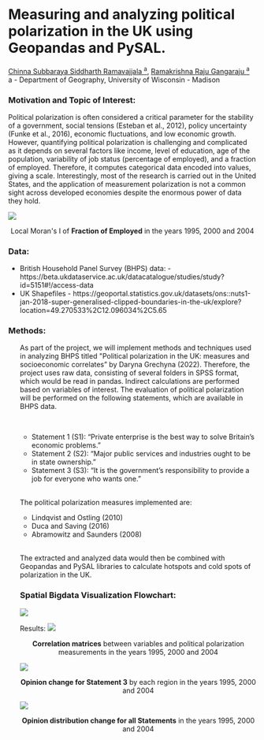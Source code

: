 # Measuring and analyzing political polarization in the UK using Geopandas and PySAL.
<a href = "https://sidrcs.github.io/maps/index.html"> Chinna Subbaraya Siddharth Ramavajjala <sup>a</sup></a>, <a href = ""> Ramakrishna Raju Gangaraju  <sup>a</sup></a> <br> a - Department of Geography, University of Wisconsin - Madison
<br>
<h3><b>Motivation and Topic of Interest:</h3></b>
<p>Political polarization is often considered a critical parameter for the stability of a government, social tensions (Esteban et al., 2012), policy uncertainty (Funke et al., 2016), economic fluctuations, and low economic growth. However, quantifying political polarization is challenging and complicated as it depends on several factors like income, level of education, age of the population, variability of job status (percentage of employed), and a fraction of employed. Therefore, it computes categorical data encoded into values, giving a scale. Interestingly, most of the research is carried out in the United States, and the application of measurement polarization is not a common sight across developed economies despite the enormous power of data they hold.</p>
<img src = "https://github.com/Sidrcs/Political_Polarization/blob/main/images/LISA_Frac_Employed_Temporal.gif?raw=true"> 
<p align = "center">Local Moran's I of <b>Fraction of Employed</b> in the years 1995, 2000 and 2004</p>

<h3><b>Data:</b></h3>
<ul>
<li>British Household Panel Survey (BHPS) data:  - https://beta.ukdataservice.ac.uk/datacatalogue/studies/study?id=5151#!/access-data</li>
<li>UK Shapefiles - https://geoportal.statistics.gov.uk/datasets/ons::nuts1-jan-2018-super-generalised-clipped-boundaries-in-the-uk/explore?location=49.270533%2C12.096034%2C5.65</li>
</ul>
<h3><b>Methods:</b></h3>
<ul>
<p>As part of the project, we will implement methods and techniques used in analyzing BHPS titled "Political polarization in the UK: measures and socioeconomic correlates” by Daryna Grechyna (2022). Therefore, the project uses raw data, consisting of several folders in SPSS format, which would be read in pandas. Indirect calculations are performed based on variables of interest.
The evaluation of political polarization will be performed on the following statements, which are available in BHPS data.
<p>
<br>
<ul><li>Statement 1 (S1): “Private enterprise is the best way to solve Britain’s economic problems.”</li>
<li>Statement 2 (S2): “Major public services and industries ought to be in state ownership.”</li>
<li>Statement 3 (S3): “It is the government’s responsibility to provide a job for everyone who wants one.”</li></ul>
<br>
<p>The political polarization measures implemented are:<p>
<ul> <li> Lindqvist and Ostling (2010)</li>
<li> Duca and Saving (2016)</li>
<li> Abramowitz and Saunders (2008)</li> </ul>
<br>
<p>The extracted and analyzed data would then be combined with Geopandas and PySAL libraries to calculate hotspots and cold spots of polarization in the UK.</p>

<h3><b>Spatial Bigdata Visualization Flowchart:</b></h3>

<img src = "https://github.com/Sidrcs/Political_Polarization/blob/main/images/flow.drawio.png?raw=true">
<p align = "center"></p>

Results:
<img src = "https://github.com/Sidrcs/Political_Polarization/blob/main/images/Temporal_Correlations.gif?raw=true">
<p align = "center"><b> Correlation matrices</b> between variables and political polarization measurements in the years 1995, 2000 and 2004</p>

<img src = "https://github.com/Sidrcs/Political_Polarization/blob/main/images/Temporal_S3_Opinions_byRegion.gif?raw=true">
<p align = "center"><b>Opinion change for Statement 3</b> by each region in the years 1995, 2000 and 2004</p>

<img src = "https://github.com/Sidrcs/Political_Polarization/blob/main/images/Temporal_Distributions.gif?raw=true">
<p align = "center"><b>Opinion distribution change for all Statements</b> in the years 1995, 2000 and 2004</p>



